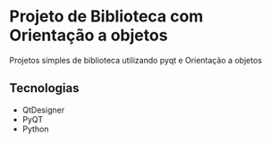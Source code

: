 # Projeto de Biblioteca com Orientação a objetos
Projetos simples de biblioteca utilizando pyqt e Orientação a objetos

## Tecnologias
- QtDesigner
- PyQT
- Python
